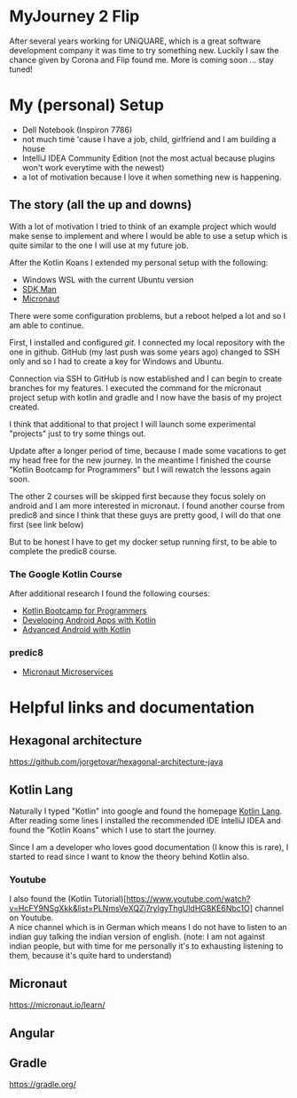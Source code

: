 # MyJourney 2 Flip
After several years working for UNiQUARE, which is a great software development company it was time to try something new.
Luckily I saw the chance given by Corona and Flip found me. More is coming soon ... stay tuned!

# My (personal) Setup
- Dell Notebook (Inspiron 7786)
- not much time 'cause I have a job, child, girlfriend and I am building a house
- IntelliJ IDEA Community Edition (not the most actual because plugins won't work everytime with the newest)
- a lot of motivation because I love it when something new is happening.

## The story (all the up and downs)
With a lot of motivation I tried to think of an example project which would make sense to implement
and where I would be able to use a setup which is quite similar to the one I will use at my future job.

After the Kotlin Koans I extended my personal setup with the following:
- Windows WSL with the current Ubuntu version
- [SDK Man](https://sdkman.io/)
- [Micronaut](https://micronaut.io/)

There were some configuration problems, but a reboot helped a lot and so I am able to continue.

First, I installed and configured *git*.
I connected my local repository with the one in github.
GitHub (my last push was some years ago) changed to SSH only and so I had to create a key for Windows and Ubuntu.

Connection via SSH to GitHub is now established and I can begin to create branches for my features.
I executed the command for the micronaut project setup with kotlin and gradle and I now have the basis of my project created.

I think that additional to that project I will launch some experimental "projects" just to try some things out.

Update after a longer period of time, because I made some vacations to get my head free for the new journey.
In the meantime I finished the course "Kotlin Bootcamp for Programmers" but I will rewatch the lessons again soon.

The other 2 courses will be skipped first because they focus solely on android and I am more interested in micronaut.
I found another course from predic8 and since I think that these guys are pretty good, I will do that one first (see link below)

But to be honest I have to get my docker setup running first, to be able to complete the predic8 course. 

### The Google Kotlin Course
After additional research I found the following courses:
- [Kotlin Bootcamp for Programmers](https://classroom.udacity.com/courses/ud9011)
- [Developing Android Apps with Kotlin](https://www.udacity.com/course/developing-android-apps-with-kotlin--ud9012)
- [Advanced Android with Kotlin](https://www.udacity.com/course/advanced-android-with-kotlin--ud940)

### predic8
- [Micronaut Microservices](https://www.predic8.de/micronaut-microservices-video.htm)

# Helpful links and documentation
## Hexagonal architecture
https://github.com/jorgetovar/hexagonal-architecture-java

## Kotlin Lang
Naturally I typed "Kotlin" into google and found the homepage [Kotlin Lang](https://kotlinlang.org).   
After reading some lines I installed the recommended IDE IntelliJ IDEA and found the "Kotlin Koans" which I use to start the journey.

Since I am a developer who loves good documentation (I know this is rare), I started to read since I want to know the theory behind Kotlin also.

### Youtube
I also found the (Kotlin Tutorial)[https://www.youtube.com/watch?v=HcFY9NSgXkk&list=PLNmsVeXQZj7rylgyThgUldHG8KE6Nbc1O] channel on Youtube.  
A nice channel which is in German which means I do not have to listen to an indian guy talking the indian version of english. (note: I am not against indian people, but with time for me personally it's to exhausting listening to them, because it's quite hard to understand)

## Micronaut
https://micronaut.io/learn/

## Angular

## Gradle
https://gradle.org/


